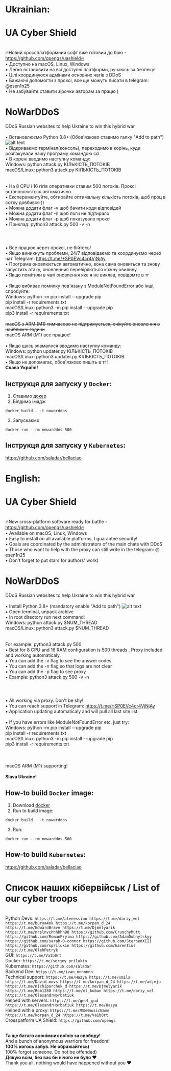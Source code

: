 # <b1>Ukrainian:</b1> 
# UA Cyber Shield
<br />🔥Новий кроссплатформний софт вже готовий до бою - https://github.com/opengs/uashield🔥
<br />▪ Доступно на macOS, Linux, Windows
<br />▪ Легко встановити на всі доступні платформи, ручаюсь за безпеку!
<br />▪ Цілі координуюся адмінами основних чатів з DDoS
<br />▪ Бажаючі допомогти з проксі, все ще можуть писати в telegram: @esen1n25
<br />▪ Не забувайте ставити зірочки авторам за працю )

# NoWarDDoS
DDoS Russian websites to help Ukraine to win this hybrid war
<br />
<br />▪ Встановлюємо Python 3.8+ (Обов'язково ставимо галку "Add to path")
![alt text](https://miro.medium.com/max/1344/0*7nOyowsPsGI19pZT.png)
<br />▪ Відкриваємо термінал(консоль), переходимо в корінь, куди розпакували нашу програму командою cd
<br />▪ В корені вводимо наступну команду: 
<br />  Windows: python attack.py КІЛЬКІСТЬ_ПОТОКІВ
<br />  macOS/Linux: python3 attack.py КІЛЬКІСТЬ_ПОТОКІВ
<br />  
<br />▪ На 8 CPU і 16 гігів оперативки ставим 500 потоків. Проксі встановлюється автоматично. 
<br />▪ Експерементуйте, обтирайте оптимальну кількість потоків, щоб проц в сотку довбився ))
<br />▪ Можна додати флаг -v щоб бачити коди відповідей
<br />▪ Можна додати флаг -n щоб логи не підтирало
<br />▪ Можна додати флаг -p щоб показувало проксі
<br />▪ Приклад: python3 attack.py 500 -v -n
<br />
#
<br />▪ Все працює через проксі, не бійтесь!
<br />▪ Якщо виникнуть проблеми, 24/7 відповідаємо та координуємо через чат Telegram: https://t.me/+SP0EVc4cr4VjNjAy
<br />▪ Програма оновлюється автоматично, вона сама оновиться та знову запустить атаку, оновленния перевіряються кожну хвилину
<br />▪ Якщо помітили в чаті оновлення яке я не виклав, повідомте в тг
<br />
<br />▪ Якщо вибиває помилку пов'язану з ModuleNotFoundError aбо інші, спробуйте:
<br />    Windows: python -m pip install --upgrade pip
<br />             pip install -r requirements.txt
<br />    macOS/Linux: python3 -m pip install --upgrade pip
<br />                 pip3 install -r requirements.txt
<br />
<br />    ~~macOS з ARM (M1) тимчасово не підтримується, очікуйте оновлення в найближчі години~~
<br />    macOS ARM (M1) все працює!
<br />
<br />▪ Якщо щось зламалося вводимо наступну команду:
<br />  Windows: python updater.py КІЛЬКІСТЬ_ПОТОКІВ
<br />  macOS/Linux: python3 updater.py КІЛЬКІСТЬ_ПОТОКІВ
<br />▪ Якщо не допомагає, обов'язково пишіть в тг!
<br />**Слава Україні!**

## Інструкця для запуску у `Docker`:
1. Ставимо [докер](https://www.docker.com/)
2. Білдимо імадж
```shell
docker build . -t nowarddos
```
3. Запускаємо
```shell
docker run --rm nowarddos 500
```
## Інструкця для запуску у `Kubernetes`:
https://github.com/saladar/bellaciao

# <b1>English:</b1> 
# UA Cyber Shield
<br />🔥New cross-platform software ready for battle - https://github.com/opengs/uashield🔥
<br /> ▪ Available on macOS, Linux, Windows
<br /> ▪ Easy to install on all available platforms, I guarantee security!
<br /> ▪ Goals are coordinated by the administrators of the main chats with DDoS
<br /> ▪ Those who want to help with the proxy can still write in the telegram: @ esen1n25
<br /> ▪ Don't forget to put stars for authors' work)

# NoWarDDoS
DDoS Russian websites to help Ukraine to win this hybrid war
<br />
<br />▪ Install Python 3.8+ (mandatory enable "Add to path")
![alt text](https://miro.medium.com/max/1344/0*7nOyowsPsGI19pZT.png)
<br />▪ Open terminal, unpack archive
<br />▪ In root directory run next command: 
<br />  Windows: python attack.py $NUM_THREAD
<br />  macOS/Linux: python3 attack.py $NUM_THREAD
<br />  
<br />  For example: python3 attack.py 500
<br />▪ Best for 8 CPU and 16 RAM configuration is 500 threads . Proxy included and working automaticaly. 
<br />▪ You can add the -v flag to see the answer codes
<br />▪ You can add the -n flag so that logs are not clear
<br />▪ You can add the -p flag to see proxy
<br />▪ Example: python3 attack.py 500 -v -n
<br />
#
<br />▪ All working via proxy. Don't be shy!
<br />▪ You can reach support in Telegram: https://t.me/+SP0EVc4cr4VjNjAy
<br />▪ Application updating automaticaly and will pull all last site list
<br />
<br />▪ If you have errors like ModuleNotFoundError etc. just try:
<br />    Windows: python -m pip install --upgrade pip
<br />             pip install -r requirements.txt
<br />    macOS/Linux: python3 -m pip install --upgrade pip
<br />                 pip3 install -r requirements.txt
<br />
<br />  
<br />    macOS ARM (M1) supporting!
<br />
<br />**Slava Ukraine!**

## How-to build `Docker` image:
1. Download [docker](https://www.docker.com/)
2. Run to build image: 
```shell
docker build . -t nowarddos
```
3. Run:
```shell
docker run --rm nowarddos 500
```
## How-to build `Kubernetes`:
https://github.com/saladar/bellaciao

# Список наших кібервійськ / List of our cyber troops
<br />Python Devs:
    ```https://t.me/aleeessioo
    https://t.me/dariy_vel
    https://t.me/burya4ok
    https://t.me/korpan_d_24 
    https://t.me/EdwardBrave
    https://t.me/Djmelyarik
    https://t.me/nrslnvchhhhhh98
    https://github.com/CrunchyMutt
    https://github.com/RomanPryima
    https://github.com/AdamDubnytskyy
    https://github.com/sarah-0-connor
    https://github.com/SterbenXIII
    https://github.com/sprilukin
    https://github.com/harentius
    https://t.me/OlehPetryk```
<br />GUI:
    ```https://t.me/Va1b0rt```
<br />Docker:
    ```https://t.me/sergey_prilukin```
<br />Kubernates:
    ```https://github.com/saladar```
<br />Backend Dev:
    ```https://t.me/ivan_nnnnnnn```
<br />Technical support:
    ```https://t.me/Hazya
    https://t.me/xm1ls
    https://t.me/David_movs
    https://t.me/korpan_d_24
    https://t.me/adjeju
    https://t.me/nichiporchuk_d
    https://t.me/Djmelyarik
    https://t.me/Rob1280
    https://t.me/el_kuban
    https://t.me/dariy_vel
    https://t.me/OlexandrHorbatiuk```
<br />Helped with servers:
    ```https://t.me/geet_gud
    https://t.me/OlexandrHorbatiuk
    https://t.me/Hazya```
<br />Helped with a proxy:
    ```https://t.me/MSNNmusicName
    https://t.me/korpan_d_24
    https://t.me/Va1b0rt```
<br />Crosspatform UA Shield:
    ```https://github.com/opengs```

<br />**Та ще батаго анонімних воїнів за свободу!**
<br />And a bunch of anonymous warriors for freedom!
<br />**100% когось забув. Не ображайтесь)**
<br />100% forgot someone. Do not be offended)
<br />**Дякую всім, без вас би нічого не було ❤️**
<br />Thank you all, nothing would have happened without you ❤️
